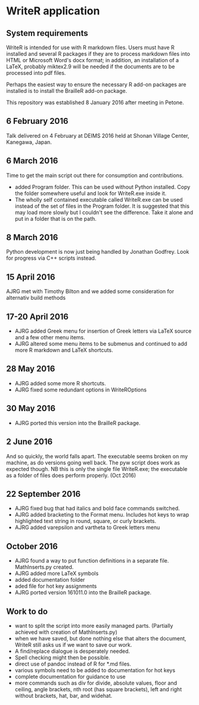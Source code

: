 # WriteR application 


## System requirements
WriteR is intended for use with R markdown files. Users must have R installed and several R packages if they are to process markdown files into HTML or Microsoft Word's docx format; in addition, an installation of a LaTeX, probably miktex2.9 will be needed if the documents are to be processed into pdf files.

Perhaps the easiest way to ensure the necessary R add-on packages are installed is to install the BrailleR add-on package.
 

This repository was established 8 January 2016 after meeting in Petone.


## 6 February 2016

Talk delivered on 4 February at DEIMS 2016 held at Shonan Village Center, Kanegawa, Japan.

## 6 March 2016

Time to get the main script out there for consumption and contributions.
- added Program folder. This can be used without Python installed. Copy the folder somewhere useful and look for WriteR.exe inside it.
- The wholly self contained executable called WriteR.exe can be used instead of the set of files in the Program folder. It is suggested that this may load more slowly but I couldn't see the difference. Take it alone and put in a folder that is on the path.



## 8 March 2016

Python development is now  just being handled by Jonathan Godfrey. Look for progress via C++ scripts instead.

## 15 April 2016

AJRG met with Timothy Bilton and we added some consideration for alternativ build methods

## 17-20 April 2016

- AJRG added Greek menu for insertion of Greek letters via LaTeX source and a few other menu items.
- AJRG altered some menu items to be submenus and continued to add more R markdown and LaTeX shortcuts.

## 28 May 2016

- AJRG added some more R shortcuts.
- AJRG fixed some redundant options in WriteROptions

## 30 May 2016
- AJRG ported this version into the BrailleR package.

## 2 June 2016

And so quickly, the world falls apart. The executable seems broken on my machine, as do versions going well back. The pyw script does work as expected though. NB this is only the single file WriteR.exe; the executable as a folder of files does perform properly. (Oct 2016)

## 22 September 2016

- AJRG fixed bug that had italics and bold face commands switched.
- AJRG added bracketing to the Format menu. Includes hot keys to wrap highlighted text string in round, square, or curly brackets.
- AJRG added varepsilon and vartheta to Greek letters menu


## October 2016

- AJRG found a way to put function definitions in a separate file. MathInserts.py created.
- AJRG added more LaTeX symbols
- added documentation folder
-  aded file for hot key assignments
- AJRG ported version 161011.0 into the BrailleR package.

## Work to do

- want to split the script into more easily managed parts. (Partially achieved with creation of MathInserts.py)
- when we have saved, but done nothing else that alters the document, WriteR still asks us if we want to save our work. 
- A find/replace dialogue is desperately needed.
- Spell checking might then be possible.
-  direct use of pandoc instead of R for *.md files.
- various symbols need to be added to documentation for hot keys
- complete documentation for guidance to use
- more commands such as  div for divide, absolute values, floor and ceiling, angle brackets, nth root (has square brackets), left and right without brackets, hat, bar, and  widehat. 

